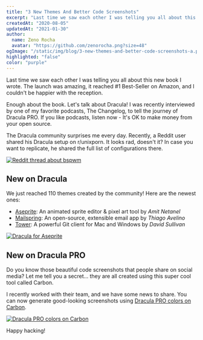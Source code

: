```yaml
---
title: "3 New Themes And Better Code Screenshots"
excerpt: "Last time we saw each other I was telling you all about this new book I wrote. The launch was amazing, it reached #1 Best-Seller on Amazon, and I couldn't be happier with the reception."
createdAt: "2020-08-05"
updatedAt: "2021-01-30"
author:
  name: Zeno Rocha
  avatar: "https://github.com/zenorocha.png?size=48"
ogImage: "/static/img/blog/3-new-themes-and-better-code-screenshots-a.png"
highlighted: "false"
color: "purple"
---
```


Last time we saw each other I was telling you all about this new book I wrote. The launch was amazing, it reached #1 Best-Seller on Amazon, and I couldn't be happier with the reception.

Enough about the book. Let's talk about Dracula! I was recently interviewed by one of my favorite podcasts, The Changelog, to tell the journey of Dracula PRO. If you like podcasts, listen now - It's OK to make money from your open source.

The Dracula community surprises me every day. Recently, a Reddit user shared his Dracula setup on r/unixporn. It looks rad, doesn't it? In case you want to replicate, he shared the full list of configurations there.

[![Reddit thread about bspwm](/static/img/blog/3-new-themes-and-better-code-screenshots-a.png)](https://www.reddit.com/r/unixporn/comments/hvrp6f/bspwm_dracula_theme/)

## New on Dracula

We just reached 110 themes created by the community! Here are the newest ones:

- [Aseprite](/aseprite): An animated sprite editor & pixel art tool by _Amit Netanel_
- [Mailspring](/mailspring): An open-source, extensible email app by _Thiago Avelino_
- [Tower](/tower): A powerful Git client for Mac and Windows by _David Sullivan_

[![Dracula for Aseprite](/static/img/blog/3-new-themes-and-better-code-screenshots-b.jpg)](/aseprite)

## New on Dracula PRO

Do you know those beautiful code screenshots that people share on social media? Let me tell you a secret... they are all created using this super cool tool called Carbon.

I recently worked with their team, and we have some news to share. You can now generate good-looking screenshots using [Dracula PRO colors on Carbon](https://carbon.now.sh/?t=dracula-pro).

[![Dracula PRO colors on Carbon](/static/img/blog/3-new-themes-and-better-code-screenshots-c.png)](https://carbon.now.sh/?t=dracula-pro)

Happy hacking!
